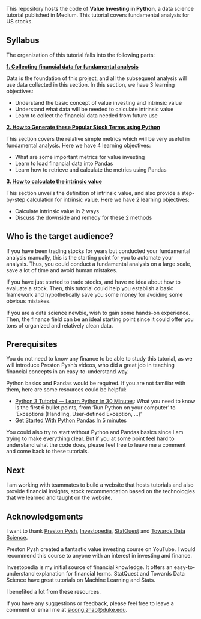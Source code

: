 This repository hosts the code of **Value Investing in Python**, a data science tutorial published in Medium. 
This tutorial covers fundamental analysis for US stocks.

## Syllabus
The organization of this tutorial falls into the following parts:

**[1. Collecting financial data for fundamental analysis](https://medium.com/@luo9137/collecting-financial-data-for-fundamental-analysis-115140f5f162)**

Data is the foundation of this project, and all the subsequent analysis will use data collected in this section. In this section, we have 3 learning objectives:
* Understand the basic concept of value investing and intrinsic value
* Understand what data will be needed to calculate intrinsic value
* Learn to collect the financial data needed from future use

**[2. How to Generate these Popular Stock Terms using Python](https://medium.com/@luo9137/how-to-generate-these-popular-stock-terms-using-python-4e69c6acc6b3)**

This section covers the relative simple metrics which will be very useful in fundamental analysis. 
Here we have 4 learning objectives:
* What are some important metrics for value investing
* Learn to load financial data into Pandas
* Learn how to retrieve and calculate the metrics using Pandas

**[3. How to calculate the intrinsic value](https://medium.com/@luo9137/how-to-calculate-the-intrinsic-value-of-a-stock-31c0312586a3)**

This section unveils the definition of intrinsic value, and also provide a step-by-step calculation for intrinsic value. Here we have 2 learning objectives:
* Calculate intrinsic value in 2 ways
* Discuss the downside and remedy for these 2 methods

## Who is the target audience?
If you have been trading stocks for years but conducted your fundamental analysis manually, this is the starting point for you to automate your analysis. Thus, you could conduct a fundamental analysis on a large scale, save a lot of time and avoid human mistakes.

If you have just started to trade stocks, and have no idea about how to evaluate a stock. Then, this tutorial could help you establish a basic framework and hypothetically save you some money for avoiding some obvious mistakes.

If you are a data science newbie, wish to gain some hands-on experience. Then, the finance field can be an ideal starting point since it could offer you tons of organized and relatively clean data.

## Prerequisites
You do not need to know any finance to be able to study this tutorial, as we will introduce Preston Pysh’s videos, who did a great job in teaching financial concepts in an easy-to-understand way.

Python basics and Pandas would be required. If you are not familiar with them, here are some resources could be helpful:

* [Python 3 Tutorial — Learn Python in 30 Minutes](https://www.google.com/url?sa=t&rct=j&q=&esrc=s&source=web&cd=1&ved=2ahUKEwjG64PJ7P_mAhXStVkKHb0WAecQFjAAegQIARAB&url=https%3A%2F%2Fwww.programiz.com%2Fpython-programming%2Ftutorial&usg=AOvVaw20Znr2oKGr-03mkPFz4rZT): What you need to know is the first 6 bullet points, from ‘Run Python on your computer’ to ‘Exceptions (Handling, User-defined Exception, …)’
* [Get Started With Python Pandas In 5 minutes](https://medium.com/bhavaniravi/python-pandas-tutorial-92018da85a33)

You could also try to start without Python and Pandas basics since I am trying to make everything clear. But if you at some point feel hard to understand what the code does, please feel free to leave me a comment and come back to these tutorials.

## Next

I am working with teammates to build a website that hosts tutorials and also provide financial insights, stock recommendation based on the technologies that we learned and taught on the website.

## Acknowledgements
I want to thank [Preston Pysh](https://www.youtube.com/channel/UCLTdCY-fNXc1GqzIuflK-OQ), [Investopedia](http://investopedia.com/), [StatQuest](https://www.youtube.com/user/joshstarmer) and [Towards Data Science](https://towardsdatascience.com/).

Preston Pysh created a fantastic value investing course on YouTube. I would recommend this course to anyone with an interest in investing and finance.

Investopedia is my initial source of financial knowledge. It offers an easy-to-understand explanation for financial terms.
StatQuest and Towards Data Science have great tutorials on Machine Learning and Stats.

I benefited a lot from these resources.

If you have any suggestions or feedback, please feel free to leave a comment or email me at sicong.zhao@duke.edu.

